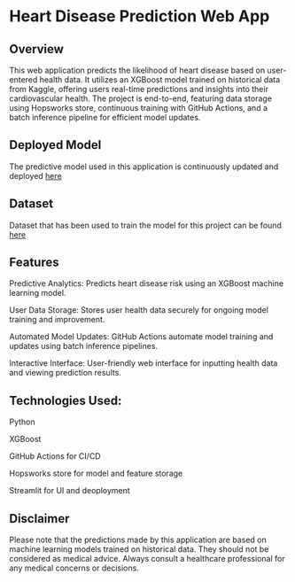 # Heart Disease Prediction Web App


## Overview

This web application predicts the likelihood of heart disease based on user-entered health data. It utilizes an XGBoost model trained on historical data from Kaggle, offering users real-time predictions and insights into their cardiovascular health. The project is end-to-end, featuring data storage using Hopsworks store, continuous training with GitHub Actions, and a batch inference pipeline for efficient model updates.

## Deployed Model

The predictive model used in this application is continuously updated and deployed [here](https://scalable-heart-prediction.streamlit.app/)

## Dataset

Dataset that has been used to train the model for this project can be found [here](https://www.kaggle.com/datasets/kamilpytlak/personal-key-indicators-of-heart-disease/data)

## Features

Predictive Analytics: Predicts heart disease risk using an XGBoost machine learning model.

User Data Storage: Stores user health data securely for ongoing model training and improvement.

Automated Model Updates: GitHub Actions automate model training and updates using batch inference pipelines.

Interactive Interface: User-friendly web interface for inputting health data and viewing prediction results.

## Technologies Used:

Python

XGBoost

GitHub Actions for CI/CD

Hopsworks store for model and feature storage

Streamlit for UI and deoployment

## Disclaimer
Please note that the predictions made by this application are based on machine learning models trained on historical data. They should not be considered as medical advice. Always consult a healthcare professional for any medical concerns or decisions.